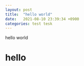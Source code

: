 ```yaml
---
layout: post
title:  "hello world"
date:   2021-08-10 23:39:34 +0900
categories: test tesk
---
```


hello world

# hello
